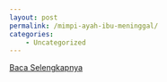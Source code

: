 ```yaml
---
layout: post
permalink: /mimpi-ayah-ibu-meninggal/
categories:
    - Uncategorized
---
```


[Baca Selengkapnya](/05)